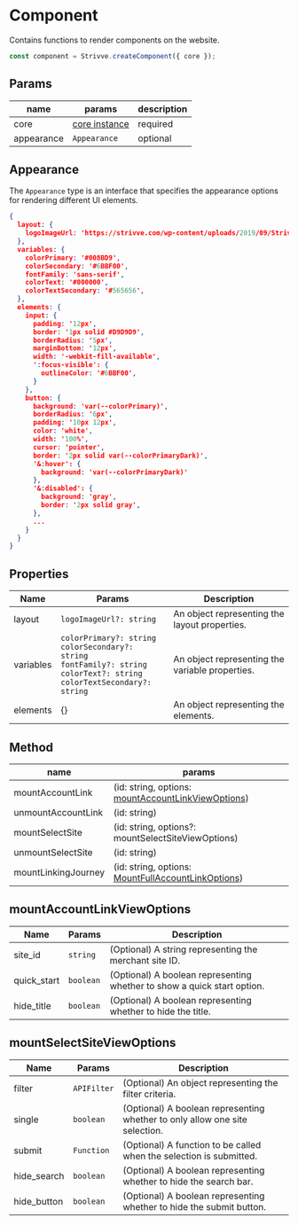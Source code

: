 # Component

Contains functions to render components on the website.

```js
const component = Strivve.createComponent({ core });
```

## Params

| name       | params                   | description |
| ---------- | ------------------------ | ----------- |
| core       | [core instance](core.md) | required    |
| appearance | `Appearance`             | optional    |

## Appearance

The `Appearance` type is an interface that specifies the appearance options for rendering different UI elements.

```json
{
  layout: {
    logoImageUrl: 'https://strivve.com/wp-content/uploads/2019/09/StrivveLogoLG.png',
  },
  variables: {
    colorPrimary: '#008BD9',
    colorSecondary: '#6BBF00',
    fontFamily: 'sans-serif',
    colorText: '#000000',
    colorTextSecondary: '#565656',
  },
  elements: {
    input: {
      padding: '12px',
      border: '1px solid #D9D9D9',
      borderRadius: '5px',
      marginBottom: '12px',
      width: '-webkit-fill-available',
      ':focus-visible': {
        outlineColor: '#6BBF00',
      }
    },
    button: {
      background: 'var(--colorPrimary)',
      borderRadius: '6px',
      padding: '10px 12px',
      color: 'white',
      width: '100%',
      cursor: 'pointer',
      border: '2px solid var(--colorPrimaryDark)',
      '&:hover': {
        background: 'var(--colorPrimaryDark)'
      },
      '&:disabled': {
        background: 'gray',
        border: '2px solid gray',
      },
      ...
    }
  }
}
```

## Properties

| Name      | Params                                                                                                                                 | Description                                     |
| --------- | -------------------------------------------------------------------------------------------------------------------------------------- | ----------------------------------------------- |
| layout    | `logoImageUrl?: string`                                                                                                                | An object representing the layout properties.   |
| variables | `colorPrimary?: string`<br>`colorSecondary?: string`<br>`fontFamily?: string`<br>`colorText?: string`<br>`colorTextSecondary?: string` | An object representing the variable properties. |
| elements  | {}                                                                                                                                     | An object representing the elements.            |

## Method

| name                | params                                                                             |
| ------------------- | ---------------------------------------------------------------------------------- |
| mountAccountLink    | (id: string, options: [mountAccountLinkViewOptions](#mountAccountLinkViewOptions)) |
| unmountAccountLink  | (id: string)                                                                       |
| mountSelectSite     | (id: string, options?: mountSelectSiteViewOptions)                                 |
| unmountSelectSite   | (id: string)                                                                       |
| mountLinkingJourney | (id: string, options: [MountFullAccountLinkOptions](#MountFullAccountLinkOptions)) |

## mountAccountLinkViewOptions <a href="#mountAccountLinkViewOptions" id="mountAccountLinkViewOptions"></a>

| Name        | Params    | Description                                                             |
| ----------- | --------- | ----------------------------------------------------------------------- |
| site_id     | `string`  | (Optional) A string representing the merchant site ID.                  |
| quick_start | `boolean` | (Optional) A boolean representing whether to show a quick start option. |
| hide_title  | `boolean` | (Optional) A boolean representing whether to hide the title.            |

## mountSelectSiteViewOptions <a href="#mountSelectSiteViewOptions" id="mountSelectSiteViewOptions"></a>

| Name        | Params      | Description                                                                 |
| ----------- | ----------- | --------------------------------------------------------------------------- |
| filter      | `APIFilter` | (Optional) An object representing the filter criteria.                      |
| single      | `boolean`   | (Optional) A boolean representing whether to only allow one site selection. |
| submit      | `Function`  | (Optional) A function to be called when the selection is submitted.         |
| hide_search | `boolean`   | (Optional) A boolean representing whether to hide the search bar.           |
| hide_button | `boolean`   | (Optional) A boolean representing whether to hide the submit button.        |
